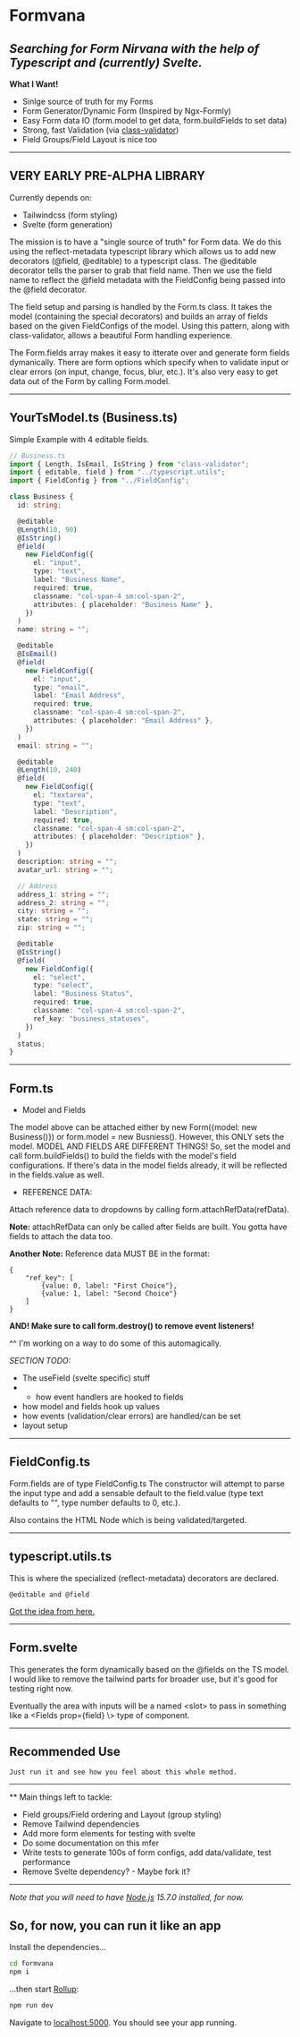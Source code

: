 # Formvana

_**Searching for Form Nirvana with the help of Typescript and (currently) Svelte.**_
----


**What I Want!**

- Sinlge source of truth for my Forms
- Form Generator/Dynamic Form (Inspired by Ngx-Formly)
- Easy Form data IO (form.model to get data, form.buildFields to set data)
- Strong, fast Validation (via [class-validator](https://github.com/typestack/class-validator))
- Field Groups/Field Layout is nice too

---

## VERY EARLY PRE-ALPHA LIBRARY

Currently depends on:

- Tailwindcss (form styling)
- Svelte (form generation)

The mission is to have a "single source of truth" for Form data.
We do this using the reflect-metadata typescript library which allows us to add new decorators (@field, @editable) to a typescript class.
The @editable decorator tells the parser to grab that field name.
Then we use the field name to reflect the @field metadata with the FieldConfig being passed into the @field decorator.

The field setup and parsing is handled by the Form.ts class.
It takes the model (containing the special decorators) and builds an array of fields based on the given FieldConfigs of the model.
Using this pattern, along with class-validator, allows a beautiful Form handling experience.

The Form.fields array makes it easy to itterate over and generate form fields dymanically. There are form options which specify when to validate input or clear errors (on input, change, focus, blur, etc.).
It's also very easy to get data out of the Form by calling Form.model.

----
## YourTsModel.ts (Business.ts)
Simple Example with 4 editable fields.

```ts
// Business.ts
import { Length, IsEmail, IsString } from "class-validator";
import { editable, field } from "../typescript.utils";
import { FieldConfig } from "../FieldConfig";

class Business {
  id: string;

  @editable
  @Length(10, 90)
  @IsString()
  @field(
    new FieldConfig({
      el: "input",
      type: "text",
      label: "Business Name",
      required: true,
      classname: "col-span-4 sm:col-span-2",
      attributes: { placeholder: "Business Name" },
    })
  )
  name: string = "";

  @editable
  @IsEmail()
  @field(
    new FieldConfig({
      el: "input",
      type: "email",
      label: "Email Address",
      required: true,
      classname: "col-span-4 sm:col-span-2",
      attributes: { placeholder: "Email Address" },
    })
  )
  email: string = "";

  @editable
  @Length(10, 240)
  @field(
    new FieldConfig({
      el: "textarea",
      type: "text",
      label: "Description",
      required: true,
      classname: "col-span-4 sm:col-span-2",
      attributes: { placeholder: "Description" },
    })
  )
  description: string = "";
  avatar_url: string = "";

  // Address
  address_1: string = "";
  address_2: string = "";
  city: string = "";
  state: string = "";
  zip: string = "";

  @editable
  @IsString()
  @field(
    new FieldConfig({
      el: "select",
      type: "select",
      label: "Business Status",
      required: true,
      classname: "col-span-4 sm:col-span-2",
      ref_key: "business_statuses",
    })
  )
  status;
}
```

---

## Form.ts

- Model and Fields

The model above can be attached either by new Form({model: new Business()}) or form.model = new Busniess().
However, this ONLY sets the model.
MODEL AND FIELDS ARE DIFFERENT THINGS!
So, set the model and call form.buildFields() to build the fields with the model's field configurations.
If there's data in the model fields already, it will be reflected in the fields.value as well.

- REFERENCE DATA:

Attach reference data to dropdowns by calling form.attachRefData(refData).

**Note:** attachRefData can only be called after fields are built. You gotta have fields to attach the data too.

**Another Note:** Reference data MUST BE in the format:

```
{
	"ref_key": [
		{value: 0, label: "First Choice"},
		{value: 1, label: "Second Choice"}
	]
}
```

**AND! Make sure to call form.destroy() to remove event listeners!**

^^ I'm working on a way to do some of this automagically.


_SECTION TODO:_

- The useField (svelte specific) stuff
- - how event handlers are hooked to fields
- how model and fields hook up values
- how events (validation/clear errors) are handled/can be set
- layout setup

---

## FieldConfig.ts

Form.fields are of type FieldConfig.ts
The constructor will attempt to parse the input type and add a sensable default to the field.value (type text defaults to "", type number defaults to 0, etc.).

Also contains the HTML Node which is being validated/targeted.

---

## typescript.utils.ts

This is where the specialized (reflect-metadata) decorators are declared. 

```
@editable and @field
```

[Got the idea from here.](https://www.meziantou.net/generate-an-html-form-from-an-object-in-typescript.htm)

---

## Form.svelte

This generates the form dynamically based on the @fields on the TS model. I would like to remove the tailwind parts for broader use, but it's good for testing right now.

Eventually the area with inputs will be a named \<slot\> to pass in something like a \<Fields prop={field} \\> type of component.

---

## Recommended Use

```commands go here
Just run it and see how you feel about this whole method.

```

---

\*\* Main things left to tackle:

- Field groups/Field ordering and Layout (group styling)
- Remove Tailwind dependencies
- Add more form elements for testing with svelte
- Do some documentation on this mfer
- Write tests to generate 100s of form configs, add data/validate, test performance
- Remove Svelte dependency? - Maybe fork it?

---

*Note that you will need to have [Node.js](https://nodejs.org) 15.7.0 installed, for now.*

## So, for now, you can run it like an app

Install the dependencies...

```bash
cd formvana
npm i
```

...then start [Rollup](https://rollupjs.org):

```bash
npm run dev
```

Navigate to [localhost:5000](http://localhost:5000). You should see your app running.
